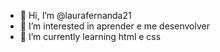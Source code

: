 - 👋 Hi, I’m @laurafernanda21
- 👀 I’m interested in aprender e me desenvolver
- 🌱 I’m currently learning  html e css
<!---
laurafernanda21/laurafernanda21 is a ✨ special ✨ repository because its `README.md` (this file) appears on your GitHub profile.
You can click the Preview link to take a look at your changes.
--->
